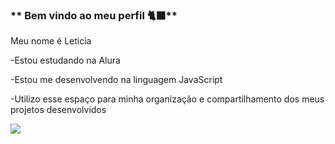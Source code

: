 ### ** Bem vindo ao meu perfil 🐈‍⬛**

Meu nome é Leticia
  
-Estou estudando na Alura

-Estou me desenvolvendo na linguagem JavaScript

-Utilizo esse espaço para minha organização e compartilhamento dos meus projetos desenvolvidos

![](https://tenor.com/pt-BR/view/bug-gif-8825545)
